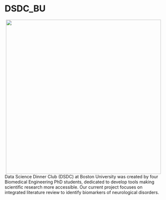 # DSDC_BU
<img src="https://github.com/dz256/DSDC_BU.git/blob/master/Logo/DSDC_LOGO.png " width="500" align="right">

Data Science Dinner Club (DSDC) at Boston University was created by four Biomedical Engineering PhD students, dedicated to develop tools making scientific research more accessible. 
Our current project focuses on integrated literature review to identify biomarkers of neurological disorders. 

